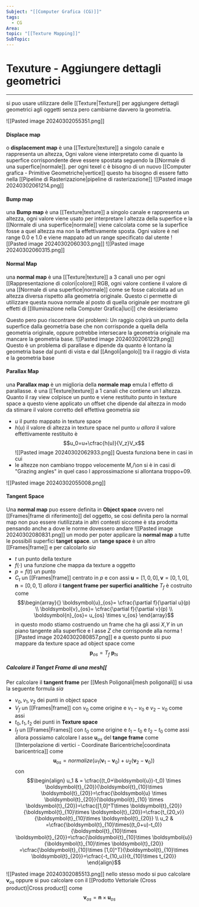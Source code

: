 ```yaml
---
Subject: "[[Computer Grafica (CG)]]"
tags:
  - CG
Area: 
topic: "[[Texture Mapping]]"
SubTopic:
---
```


# Texuture - Aggiungere dettagli geometrici
---
si puo usare utilizzare delle [[Texture|Texture]] per aggiungere dettagli geometrici agli oggetti senza pero cambiarne davvero la geometria.


![[Pasted image 20240302055351.png]]

#### Displace map
o __displacement map__ è una [[Texture|texture]] a singolo canale e rappresenta un  altezza, Ogni valore viene interpretato come di quanto la superfice corrispondente deve essere spostata seguendo la [[Normale di una superfice|normale]]. per ogni texel c è bisogno di un nuovo [[Computer grafica - Primitive Geometriche|vertice]] 
questo ha bisogno di essere fatto nella [[Pipeline di Rasterizazione|pipeline di rasterizazione]]
![[Pasted image 20240302061214.png]]
#### Bump map
una __Bump map__ è una [[Texture|texture]] a singolo canale e rappresenta un altezza, ogni valore viene usato per interpretare l altezza della superfice e la [[Normale di una superfice|normale]] viene calcolata come se la superfice fosse a quel altezza ma non la effettivamente sposta.
Ogni valore è nel range 0.0 e 1.0 e viene mappato ad un range specificato dal utente
![[Pasted image 20240302060303.png]]
![[Pasted image 20240302060315.png]]

#### Normal Map
una __normal map__ è una [[Texture|texture]] a 3 canali uno per ogni [[Rappresentazione di colori|colore]] RGB, ogni valore contiene il valore di una [[Normale di una superfice|normale]] come se fosse calcolata ad un altezza diversa rispetto alla geometria originale. 
Questo ci permette di utilizzare questa nuova normale al posto di quella originale per mostrare gli effetti di [[Illuminazione nella Computer Grafica|luci]] che desideriamo

Questo pero puo riscontrare dei problemi: Un raggio colpirà un punto della superfice dalla geometria base che non corrisponde a quella della geometria originale, oppure potrebbe intersecare la geometria originale ma mancare la geometria base. 
![[Pasted image 20240302061229.png]]
Questo è un problema di parallase e dipende da quanto è lontano la geometria base dal punti di vista e dal [[Angoli|angolo]] tra il raggio di vista e la geometria base  

#### Parallax Map
una __Parallax map__ è un miglioria della __normale map__ emula l effetto di parallasse. è una [[Texture|texture]] a 1 canali che contiene un  l altezza. Quanto il ray view colpisce un punto e viene restituito punto in texture space a questo viene applicato un offset che dipende dal altezza in modo da stimare il valore corretto dell effettiva geometria
_sia_
- $u$ il punto mappato in texture space
- $h(u)$ il valore di altezza in texture space nel punto $u$
_allora_ il valore effettivamente restituito è $$u_0=u+\cfrac{h(u)}{V_z}V_x$$
![[Pasted image 20240302062933.png]]
Questa funziona bene in casi in cui
- le altezze non cambiano troppo velocemente  M,/\on si è in casi di "Grazing angles" in quel caso l approssimazione si allontana troppo+09.

![[Pasted image 20240302055008.png]]


#### Tangent Space
Una __normal map__ puo essere definita in __Object space__ ovvero nel [[Frames|frame di riferimento]] del oggetto, se cosi definita pero la normal map non puo essere riutilizzata in altri contesti siccome è sta prodotta pensando anche a dove le norme dovessero andare
![[Pasted image 20240302080831.png]]
un modo per poter applicare la __normal map__ a tutte le possibili superfici __tanget space__.
un __tange space__ è un altro [[Frames|frame]] e per calcolarlo 
_sia_
- $t$ un punto della texture
- $f(\cdot)$ una funzione che mappa da texture a oggetto
- $p = f(t)$ un punto 
- $C_t$ un [[Frames|frame]] centrato in $p$ e con assi $\boldsymbol{u}=[1,0,0],\boldsymbol{v}=[0,1,0],\boldsymbol{n}=[0,0,1]$
_allora_ il __tangent frame per superfici analitiche__ $T_f$ è costruito come
$$\begin{array}{}
	\boldsymbol{u}_{os}= \cfrac{\partial f}{\partial u}(p) \\
\boldsymbol{v}_{os}= \cfrac{\partial f}{\partial v}(p) \\
\boldsymbol{n}_{os}= u_{os} \times v_{os}
\end{array}$$
in questo modo stiamo costruendo un frame che ha gli assi $X$,$Y$ in un piano tangente alla superfice e l asse $Z$ che corrisponde alla norma
![[Pasted image 20240302080857.png]]
e a questo punto si puo mappare da texture space ad object space come $$\boldsymbol{p}_{os}=T_f \ \boldsymbol{p}_{ts}$$


##### Calcolare il Tanget Frame di una mesh[[
Per calcolare il __tangent frame__ per [[Mesh Poligonali|mesh poligonali]] si usa la seguente formula
_sia_
- $v_0,v_1,v_2$ dei punti in object space
- $V_f$ un [[Frames|frame]] con $v_0$ come origine e $v_1-v_0$ e $v_2-v_0$ come assi
- $t_0,t_1,t_2$ dei punti in __Texture space__
- $I_f$ un [[Frames|Frames]] con $t_0$ come origine e $t_1-t_0$ e $t_2-t_0$ come assi
allora possiamo calcolare  l asse $\boldsymbol{u}_{os}$ del __tange frame__ come [[Interpolazione di vertici - Coordinate Baricentriche|coordinata baricentrica]] come $$
\boldsymbol{u}_{os}   = normalize(u_1(\boldsymbol{v}_1-\boldsymbol{v}_0)+u_2(\boldsymbol{v}_2-\boldsymbol{v}_0)) $$
con 
$$\begin{align}
u_1  & = \cfrac{(t_0+\boldsymbol{u})-t_0) \times \boldsymbol{t}_{20}}{\boldsymbol{t}_{10}\times \boldsymbol{t}_{20}}=\cfrac{\boldsymbol{u} \times \boldsymbol{t}_{20}}{\boldsymbol{t}_{10} \times \boldsymbol{t}_{20}}=\cfrac{[1,0]^T\times \boldsymbol{t}_{20}}{\boldsymbol{t}_{10}\times \boldsymbol{t}_{20}}=\cfrac{t_{20_v}}{\boldsymbol{t}_{10}\times \boldsymbol{t}_{20}} \\
u_2  & =\cfrac{\boldsymbol{t}_{10}\times((t_0+u)-t_0)}{\boldsymbol{t}_{10}\times \boldsymbol{t}_{20}}=\cfrac{\boldsymbol{t}_{10}\times \boldsymbol{u}}{\boldsymbol{t}_{10}\times \boldsymbol{t}_{20}} =\cfrac{\boldsymbol{t}_{10}\times [1,0]^T}{\boldsymbol{t}_{10}\times \boldsymbol{t}_{20}}=\cfrac{-t_{10_u}}{t_{10}\times t_{20}}
\end{align}$$

![[Pasted image 20240302085513.png]]
nello stesso modo si puo calcolare $\boldsymbol{v}_{os}$ oppure si puo calcolare con il [[Prodotto Vettoriale (Cross product)|Cross product]] come $$\boldsymbol{v}_{os}=\boldsymbol{n} \times \boldsymbol{u}_{os}$$